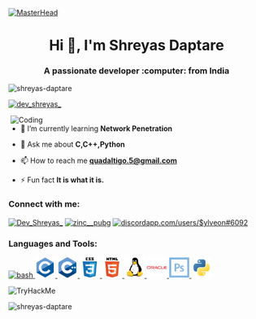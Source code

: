 [![MasterHead](https://i.pinimg.com/originals/90/ca/e0/90cae0cf9b6cded6456a336101de9fd8.jpg)](https://www.youtube.com/watch?v=dQw4w9WgXcQ)
<h1 align="center">Hi 👋, I'm Shreyas Daptare</h1>
<h3 align="center">A passionate developer :computer: from India</h3>

<p align="left"> <img src="https://komarev.com/ghpvc/?username=shreyas-daptare&label=Profile%20views&color=0e75b6&style=flat" alt="shreyas-daptare" /> </p>

<p align="left"> <a href="https://twitter.com/dev_shreyas_" target="blank"><img src="https://img.shields.io/twitter/follow/dev_shreyas_?logo=twitter&style=for-the-badge" alt="dev_shreyas_" /></a> </p>
<img align="right" alt="Coding" width="500" src="https://media.tenor.com/-SV9TjUGabMAAAAC/hacker-python.gif">

- 🌱 I’m currently learning **Network Penetration**

- 💬 Ask me about **C,C++,Python**

- 📫 How to reach me **quadaltigo.5@gmail.com**

- ⚡ Fun fact **It is what it is.**

<h3 align="left">Connect with me:</h3>
<p align="left">
<a href="https://twitter.com/Dev_Shreyas_" target="blank"><img align="center" src="https://raw.githubusercontent.com/rahuldkjain/github-profile-readme-generator/master/src/images/icons/Social/twitter.svg" alt="Dev_Shreyas_" height="30" width="40" /></a>
<a href="https://instagram.com/zinc__dev" target="blank"><img align="center" src="https://raw.githubusercontent.com/rahuldkjain/github-profile-readme-generator/master/src/images/icons/Social/instagram.svg" alt="zinc__pubg" height="30" width="40" /></a>
<a href="https://discord.gg/discordapp.com/users/$ylveon#6092" target="blank"><img align="center" src="https://raw.githubusercontent.com/rahuldkjain/github-profile-readme-generator/master/src/images/icons/Social/discord.svg" alt="discordapp.com/users/$ylveon#6092" height="30" width="40" /></a>
</p>

<h3 align="left">Languages and Tools:</h3>
<p align="left"> <a href="https://www.gnu.org/software/bash/" target="_blank" rel="noreferrer"> <img src="https://www.vectorlogo.zone/logos/gnu_bash/gnu_bash-icon.svg" alt="bash" width="40" height="40"/> </a> <a href="https://www.cprogramming.com/" target="_blank" rel="noreferrer"> <img src="https://raw.githubusercontent.com/devicons/devicon/master/icons/c/c-original.svg" alt="c" width="40" height="40"/> </a> <a href="https://www.w3schools.com/cpp/" target="_blank" rel="noreferrer"> <img src="https://raw.githubusercontent.com/devicons/devicon/master/icons/cplusplus/cplusplus-original.svg" alt="cplusplus" width="40" height="40"/> </a> <a href="https://www.w3schools.com/css/" target="_blank" rel="noreferrer"> <img src="https://raw.githubusercontent.com/devicons/devicon/master/icons/css3/css3-original-wordmark.svg" alt="css3" width="40" height="40"/> </a> <a href="https://www.w3.org/html/" target="_blank" rel="noreferrer"> <img src="https://raw.githubusercontent.com/devicons/devicon/master/icons/html5/html5-original-wordmark.svg" alt="html5" width="40" height="40"/> </a> <a href="https://www.linux.org/" target="_blank" rel="noreferrer"> <img src="https://raw.githubusercontent.com/devicons/devicon/master/icons/linux/linux-original.svg" alt="linux" width="40" height="40"/> </a> <a href="https://www.oracle.com/" target="_blank" rel="noreferrer"> <img src="https://raw.githubusercontent.com/devicons/devicon/master/icons/oracle/oracle-original.svg" alt="oracle" width="40" height="40"/> </a> <a href="https://www.photoshop.com/en" target="_blank" rel="noreferrer"> <img src="https://raw.githubusercontent.com/devicons/devicon/master/icons/photoshop/photoshop-line.svg" alt="photoshop" width="40" height="40"/> </a> <a href="https://www.python.org" target="_blank" rel="noreferrer"> <img src="https://raw.githubusercontent.com/devicons/devicon/master/icons/python/python-original.svg" alt="python" width="40" height="40"/> </a> </p>

<img src="https://tryhackme-badges.s3.amazonaws.com/ZINCop.png" alt="TryHackMe">
<p><img align="left" src="https://github-readme-stats.vercel.app/api/top-langs?username=shreyas-daptare&show_icons=true&locale=en&layout=compact" alt="shreyas-daptare" /></p>


